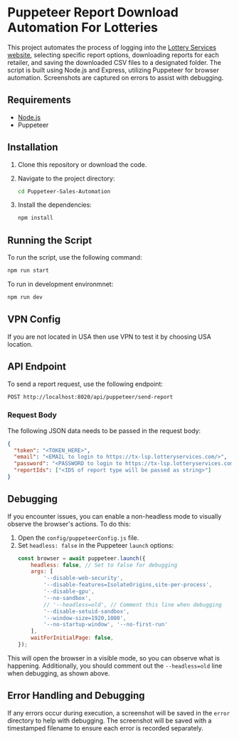# Puppeteer Report Download Automation For Lotteries

This project automates the process of logging into the [Lottery Services website](https://tx-lsp.lotteryservices.com/lsptx/public/lotteryhome), selecting specific report options, downloading reports for each retailer, and saving the downloaded CSV files to a designated folder. The script is built using Node.js and Express, utilizing Puppeteer for browser automation. Screenshots are captured on errors to assist with debugging.

## Requirements

- [Node.js](https://nodejs.org/en/download/)
- Puppeteer

## Installation

1. Clone this repository or download the code.
2. Navigate to the project directory:
   ```bash
   cd Puppeteer-Sales-Automation
   ```

3. Install the dependencies:
   ```bash
   npm install
   ```

## Running the Script

To run the script, use the following command:

```bash
npm run start
```

To run in development environmnet:
```bash
npm run dev
```

## VPN Config
If you are not located in USA then use VPN to test it by choosing USA location.

## API Endpoint

To send a report request, use the following endpoint:
```bash
POST http://localhost:8020/api/puppeteer/send-report
```

### Request Body

The following JSON data needs to be passed in the request body:

```json
{
  "token": "<TOKEN_HERE>",
  "email": "<EMAIL to login to https://tx-lsp.lotteryservices.com/>",
  "password": "<PASSWORD to login to https://tx-lsp.lotteryservices.com/>",
  "reportIds": ["<IDS of report type will be passed as string>"]
}
```

## Debugging

If you encounter issues, you can enable a non-headless mode to visually observe the browser's actions. To do this:

1. Open the `config/puppeteerConfig.js` file.
2. Set `headless: false` in the Puppeteer `launch` options:
   ```javascript
   const browser = await puppeteer.launch({
       headless: false, // Set to false for debugging
       args: [
           '--disable-web-security',
           '--disable-features=IsolateOrigins,site-per-process',
           '--disable-gpu',
           '--no-sandbox',
           // '--headless=old', // Comment this line when debugging
           '--disable-setuid-sandbox',
           '--window-size=1920,1080',
           '--no-startup-window', '--no-first-run'
       ],
       waitForInitialPage: false,
   });
   ```

This will open the browser in a visible mode, so you can observe what is happening. Additionally, you should comment out the `--headless=old` line when debugging, as shown above.

## Error Handling and Debugging

If any errors occur during execution, a screenshot will be saved in the `error` directory to help with debugging. The screenshot will be saved with a timestamped filename to ensure each error is recorded separately.

